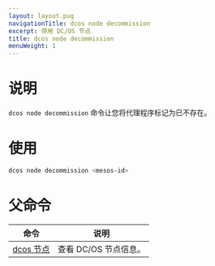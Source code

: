 ```yaml
---
layout: layout.pug
navigationTitle: dcos node decommission
excerpt: 停用 DC/OS 节点
title: dcos node decommission
menuWeight: 1
---
```


# 说明

`dcos node decommission` 命令让您将代理程序标记为已不存在。

# 使用

```bash
dcos node decommission <mesos-id>
```

# 父命令

| 命令 | 说明 |
|---------|-------------|
| [dcos 节点](/1.11/cli/command-reference/dcos-node/) | 查看 DC/OS 节点信息。|
